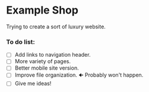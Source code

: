 # Example Shop
Trying to create a sort of luxury website.
### To do list:
- [ ] Add links to navigation header.
- [ ] More variety of pages.
- [ ] Better mobile site version.
- [ ] Improve file organization. 🠈 Probably won't happen.
- [ ] Give me ideas!